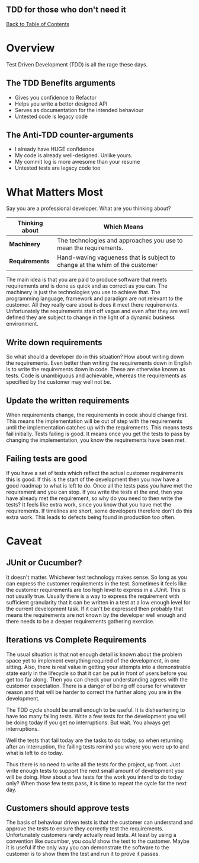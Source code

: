 TDD for those who don't need it
---

[Back to Table of Contents](../README.md)

# Overview

Test Driven Development (TDD) is all the rage these days. 

## The TDD Benefits arguments

* Gives you confidence to Refactor
* Helps you write a better designed API
* Serves as documentation for the intended behaviour
* Untested code is legacy code

## The Anti-TDD counter-arguments

* I already have HUGE confidence
* My code is already well-designed. Unlike yours.
* My commit log is more awesome than your resume
* Untested tests are legacy code too

# What Matters Most

Say you are a professional developer. 
What are you thinking about?

| **Thinking about** | **Which Means** |
| ----------- | ---------------------- |
| **Machinery** | The technologies and approaches you use to mean the requirements. |
| **Requirements** | Hand-waving vagueness that is subject to change at the whim of the customer |

The main idea is that you are paid to produce software that meets requirements and 
is done as quick and as correct as you can. The machinery is just the technologies you 
use to achieve that. The programming language, framework and paradigm are not relevant to 
the customer. All they really care about is does it meet there requirements.
Unfortunately the requirements start off vague and even after they are well defined they
are subject to change in the light of a dynamic business environment. 

## Write down requirements

So what should a developer do in this situation? How about writing down the requirements. 
Even better than writing the requirements down in English is to write the requirements
down in code. These are otherwise known as tests. Code is unambiguous and achievable, 
whereas the requirements as specified by the customer may well not be. 

## Update the written requirements

When requirements change, the requirements in code should change first. 
This means the implementation will be out of step with the requirements until
the implementation catches up with the requirements. This means tests fail initially. 
Tests failing is good. It means once you get the tests to pass by changing the 
implementation, you know the requirements have been met. 

## Failing tests are good

If you have a set of tests which reflect the actual customer requirements 
this is good. If this is the start of the development then you now have a 
good roadmap to what is left to do. Once all the tests pass you have met 
the requirement and you can stop. If you write the tests at the end, then 
you have already met the requirement, so why do you need to then write the 
tests? It feels like extra work, since you know that you have met the 
requirements. If timelines are short, some developers therefore don't do 
this extra work. This leads to defects being found in production too often. 

# Caveat

## JUnit or Cucumber?

It doesn't matter. Whichever test technology makes sense. So long as you can 
express the customer requirements in the test. Sometimes it feels like the 
customer requirements are too high level to express in a JUnit. This is not 
usually true. Usually there is a way to express the requirement with 
sufficient granularity that it can be written in a test at a low enough 
level for the current development task. If it can't be expressed then 
probably that means the requirements are not known by the developer 
well enough and there needs to be a deeper requirements gathering exercise. 

## Iterations vs Complete Requirements

The usual situation is that not enough detail is known about the problem space
yet to implement everything required of the development, in one sitting. Also, 
there is real value in getting your attempts into a demonstrable state early in 
the lifecycle so that it can be put in front of users before you get too far 
along. Then you can check your understanding agrees with the customer 
expectation. There is a danger of being off course for whatever reason and that 
will be harder to correct the further along you are in the development. 

The TDD cycle should be small enough to be useful. It is disheartening to have 
too many failing tests. Write a few tests for the development you will be doing 
today if you get no interruptions. But wait. You always get interruptions. 

Well the tests that fail today are the tasks to do today, so when returning 
after an interruption, the failing tests remind you where you were up to and 
what is left to do today. 

Thus there is no need to write all the tests for the project, up front. Just 
write enough tests to support the next small amount of development you will be 
doing. How about a few tests for the work you intend to do today only? When 
those few tests pass, it is time to repeat the cycle for the next day.    

## Customers should approve tests

The basis of behaviour driven tests is that the customer can understand and 
approve the tests to ensure they correctly test the requirements. Unfortunately
customers rarely actually read tests. At least by using a convention like 
cucumber, you *could* show the test to the customer. Maybe it is useful 
if the only way you can demonstrate the software to the customer is to 
show them the test and run it to prove it passes. 
